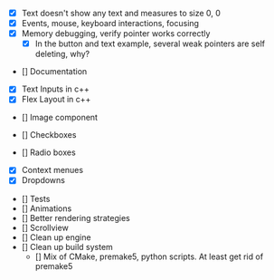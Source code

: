 - [x] Text doesn't show any text and measures to size 0, 0
- [x] Events, mouse, keyboard interactions, focusing
- [x] Memory debugging, verify pointer works correctly
    - [x] In the button and text example, several weak pointers are self deleting, why?
- [] Documentation
- [x] Text Inputs in c++
- [x] Flex Layout in c++
- [] Image component

- [] Checkboxes
- [] Radio boxes
- [x] Context menues
- [x] Dropdowns
- [] Tests
- [] Animations
- [] Better rendering strategies
- [] Scrollview
- [] Clean up engine
- [] Clean up build system
    - [] Mix of CMake, premake5, python scripts. At least get rid of premake5
